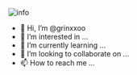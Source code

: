 ![info](https://github-readme-stats.vercel.app/api?username=grinxxoo&show_icons=true&count_private=true&hide=prs&theme=default_repocard)

- 👋 Hi, I’m @grinxxoo
- 👀 I’m interested in ...
- 🌱 I’m currently learning ...
- 💞️ I’m looking to collaborate on ...
- 📫 How to reach me ...

<!---
grinxxoo/grinxxoo is a ✨ special ✨ repository because its `README.md` (this file) appears on your GitHub profile.
You can click the Preview link to take a look at your changes.
--->
